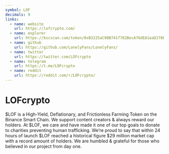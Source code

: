 ```yaml
---
symbol: LOF
decimals: 9
links:
  - name: website
    url: https://lofcrypto.com/
  - name: explorer
    url: https://bscscan.com/token/0xB3225aC90B741f762BecA76dEA1eaD278Ef26A96
  - name: github
    url: https://github.com/LonelyFans/LonelyFans/
  - name: twitter
    url: https://twitter.com/LOFcrypto
  - name: telegram
    url: https://t.me/LOFcrypto
  - name: reddit
    url: https://reddit.com/r/LOFcrypto/
---
```


# LOFcrypto

$LOF is a High-Yield, Deflationary, and Frictionless Farming Token on the Binance Smart Chain. We support content creators & always reward our holders. At $LOF, we care and have made it one of our top goals to donate to charities preventing human trafficking. We’re proud to say that within 24 hours of launch $LOF reached a historical figure $29 million market cap with a record amount of holders. We are humbled & grateful for those who believed in our project from day one.
